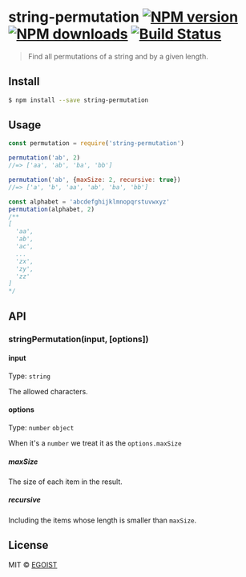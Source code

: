 # string-permutation [![NPM version](https://img.shields.io/npm/v/string-permutation.svg)](https://npmjs.com/package/string-permutation) [![NPM downloads](https://img.shields.io/npm/dm/string-permutation.svg)](https://npmjs.com/package/string-permutation) [![Build Status](https://img.shields.io/circleci/project/egoist/string-permutation/master.svg)](https://circleci.com/gh/egoist/string-permutation)

> Find all permutations of a string and by a given length.

## Install

```bash
$ npm install --save string-permutation
```

## Usage

```js
const permutation = require('string-permutation')

permutation('ab', 2)
//=> ['aa', 'ab', 'ba', 'bb']

permutation('ab', {maxSize: 2, recursive: true})
//=> ['a', 'b', 'aa', 'ab', 'ba', 'bb']

const alphabet = 'abcdefghijklmnopqrstuvwxyz'
permutation(alphabet, 2)
/**
[
  'aa',
  'ab',
  'ac',
  ...
  'zx',
  'zy',
  'zz'
]
*/
```

## API

### stringPermutation(input, [options])

#### input

Type: `string`

The allowed characters.

#### options

Type: `number` `object`

When it's a `number` we treat it as the `options.maxSize`

##### maxSize

The size of each item in the result.

##### recursive

Including the items whose length is smaller than `maxSize`.

## License

MIT © [EGOIST](https://github.com/egoist)
